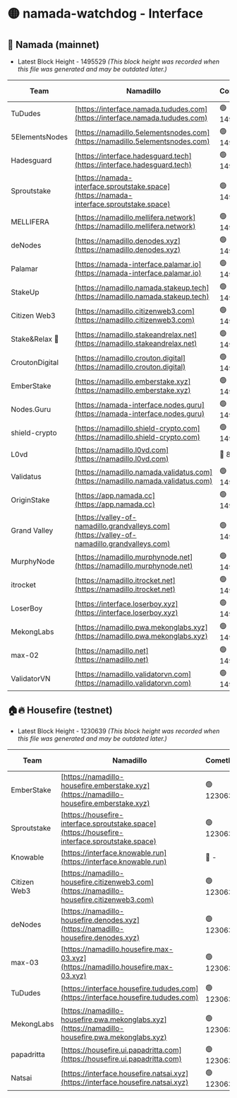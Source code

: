 # 🟡 namada-watchdog - Interface

## 🚀 Namada (mainnet)
- Latest Block Height - 1495529 *(This block height was recorded when this file was generated and may be outdated later.)*

| Team | Namadillo | CometBFT | Indexer | MASP Indexer |
|-|-|-|-|-|
| TuDudes | [https://interface.namada.tududes.com](https://interface.namada.tududes.com) | 🟢 1495507 | 🟢 1495507 | 🟢 1495507 |
| 5ElementsNodes | [https://namadillo.5elementsnodes.com](https://namadillo.5elementsnodes.com) | 🟢 1495508 | 🟢 1495508 | 🟢 1495508 |
| Hadesguard | [https://interface.hadesguard.tech](https://interface.hadesguard.tech) | 🟢 1495509 | 🟢 1495509 | 🔴 - |
| Sproutstake | [https://namada-interface.sproutstake.space](https://namada-interface.sproutstake.space) | 🟢 1495511 | 🟢 1495511 | 🟢 1495511 |
| MELLIFERA | [https://namadillo.mellifera.network](https://namadillo.mellifera.network) | 🟢 1495512 | 🟢 1495512 | 🟢 1495512 |
| deNodes | [https://namadillo.denodes.xyz](https://namadillo.denodes.xyz) | 🟢 1495513 | 🟢 1495513 | 🟢 1495513 |
| Palamar | [https://namada-interface.palamar.io](https://namada-interface.palamar.io) | 🟢 1495514 | 🟢 1495514 | 🟢 1495513 |
| StakeUp | [https://namadillo.namada.stakeup.tech](https://namadillo.namada.stakeup.tech) | 🟢 1495514 | 🟢 1495514 | 🟢 1495515 |
| Citizen Web3 | [https://namadillo.citizenweb3.com](https://namadillo.citizenweb3.com) | 🟢 1495515 | 🔴 1450245 | 🟢 1495514 |
| Stake&Relax 🦥 | [https://namadillo.stakeandrelax.net](https://namadillo.stakeandrelax.net) | 🟢 1495516 | 🟢 1495516 | 🟢 1495516 |
| CroutonDigital | [https://namadillo.crouton.digital](https://namadillo.crouton.digital) | 🟢 1495517 | 🔴 1338918 | 🟢 1495517 |
| EmberStake | [https://namadillo.emberstake.xyz](https://namadillo.emberstake.xyz) | 🟢 1495518 | 🟢 1495518 | 🟢 1495518 |
| Nodes.Guru | [https://namada-interface.nodes.guru](https://namada-interface.nodes.guru) | 🟢 1495519 | 🟢 1495519 | 🟢 1495519 |
| shield-crypto | [https://namadillo.shield-crypto.com](https://namadillo.shield-crypto.com) | 🟢 1495520 | 🟢 1495520 | 🟢 1495520 |
| L0vd | [https://namadillo.l0vd.com](https://namadillo.l0vd.com) | 🔴 894059 | 🔴 1293071 | 🔴 894059 |
| Validatus | [https://namadillo.namada.validatus.com](https://namadillo.namada.validatus.com) | 🟢 1495522 | 🔴 1338199 | 🟢 1495521 |
| OriginStake | [https://app.namada.cc](https://app.namada.cc) | 🟢 1495523 | 🟢 1495523 | 🟢 1495523 |
| Grand Valley | [https://valley-of-namadillo.grandvalleys.com](https://valley-of-namadillo.grandvalleys.com) | 🟢 1495523 | 🟢 1495523 | 🟢 1495523 |
| MurphyNode | [https://namadillo.murphynode.net](https://namadillo.murphynode.net) | 🟢 1495524 | 🟢 1495524 | 🔴 - |
| itrocket | [https://namadillo.itrocket.net](https://namadillo.itrocket.net) | 🟢 1495525 | 🔴 1339267 | 🔴 - |
| LoserBoy | [https://interface.loserboy.xyz](https://interface.loserboy.xyz) | 🟢 1495526 | 🟢 1495526 | 🔴 - |
| MekongLabs | [https://namadillo.pwa.mekonglabs.xyz](https://namadillo.pwa.mekonglabs.xyz) | 🟢 1495528 | 🟢 1495528 | 🟢 1495528 |
| max-02 | [https://namadillo.net](https://namadillo.net) | 🟢 1495528 | 🟢 1495528 | 🟢 1495528 |
| ValidatorVN | [https://namadillo.validatorvn.com](https://namadillo.validatorvn.com) | 🟢 1495529 | 🟢 1495529 | 🟢 1495529 |

## 🏠🔥 Housefire (testnet)
- Latest Block Height - 1230639 *(This block height was recorded when this file was generated and may be outdated later.)*

| Team | Namadillo | CometBFT | Indexer | MASP Indexer |
|-|-|-|-|-|
| EmberStake | [https://namadillo-housefire.emberstake.xyz](https://namadillo-housefire.emberstake.xyz) | 🟢 1230631 | 🟢 1230631 | 🔴 1083022 |
| Sproutstake | [https://housefire-interface.sproutstake.space](https://housefire-interface.sproutstake.space) | 🟢 1230632 | 🟢 1230632 | 🟢 1230632 |
| Knowable | [https://interface.knowable.run](https://interface.knowable.run) | 🔴 - | 🔴 - | 🔴 - |
| Citizen Web3 | [https://namadillo-housefire.citizenweb3.com](https://namadillo-housefire.citizenweb3.com) | 🟢 1230633 | 🔴 1162824 | 🔴 - |
| deNodes | [https://namadillo-housefire.denodes.xyz](https://namadillo-housefire.denodes.xyz) | 🟢 1230636 | 🟢 1230636 | 🟢 1230635 |
| max-03 | [https://namadillo.housefire.max-03.xyz](https://namadillo.housefire.max-03.xyz) | 🟢 1230636 | 🟢 1230636 | 🟢 1230637 |
| TuDudes | [https://interface.housefire.tududes.com](https://interface.housefire.tududes.com) | 🟢 1230637 | 🟢 1230637 | 🟢 1230637 |
| MekongLabs | [https://namadillo-housefire.pwa.mekonglabs.xyz](https://namadillo-housefire.pwa.mekonglabs.xyz) | 🟢 1230638 | 🟢 1230638 | 🔴 1083022 |
| papadritta | [https://housefire.ui.papadritta.com](https://housefire.ui.papadritta.com) | 🟢 1230638 | 🔴 972185 | 🟢 1230638 |
| Natsai | [https://interface.housefire.natsai.xyz](https://interface.housefire.natsai.xyz) | 🟢 1230639 | 🟢 1230639 | 🟢 1230639 |

